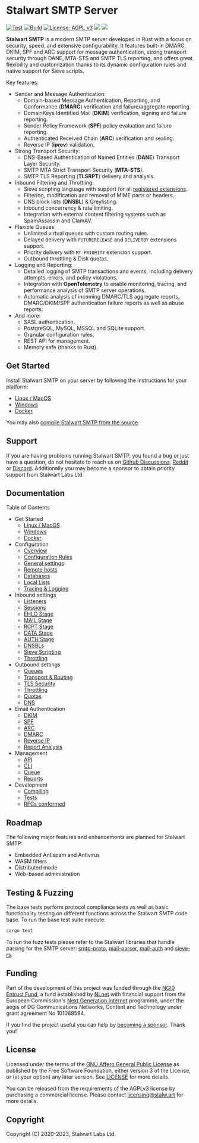 # Stalwart SMTP Server

[![Test](https://github.com/stalwartlabs/smtp-server/actions/workflows/test.yml/badge.svg)](https://github.com/stalwartlabs/smtp-server/actions/workflows/test.yml)
[![Build](https://github.com/stalwartlabs/smtp-server/actions/workflows/build.yml/badge.svg)](https://github.com/stalwartlabs/smtp-server/actions/workflows/build.yml)
[![License: AGPL v3](https://img.shields.io/badge/License-AGPL_v3-blue.svg)](https://www.gnu.org/licenses/agpl-3.0)
[![](https://img.shields.io/discord/923615863037390889?label=Chat)](https://discord.gg/jtgtCNj66U)
[![](https://img.shields.io/twitter/follow/stalwartlabs?style=flat)](https://twitter.com/stalwartlabs)

**Stalwart SMTP** is a modern SMTP server developed in Rust with a focus on security, speed, and extensive configurability. 
It features built-in DMARC, DKIM, SPF and ARC support for message authentication, strong transport security through DANE, MTA-STS and SMTP TLS reporting, and offers great flexibility and customization thanks to its dynamic configuration rules and native support for Sieve scripts.

Key features:

- Sender and Message Authentication:
  - Domain-based Message Authentication, Reporting, and Conformance (**DMARC**) verification and failure/aggregate reporting.
  - DomainKeys Identified Mail (**DKIM**) verification, signing and failure reporting.
  - Sender Policy Framework (**SPF**) policy evaluation and failure reporting.
  - Authenticated Received Chain (**ARC**) verification and sealing.
  - Reverse IP (**iprev**) validation.
- Strong Transport Security:
  - DNS-Based Authentication of Named Entities (**DANE**) Transport Layer Security.
  - SMTP MTA Strict Transport Security (**MTA-STS**).
  - SMTP TLS Reporting (**TLSRPT**) delivery and analysis.
- Inbound Filtering and Throttling:
  - Sieve scripting language with support for all [registered extensions](https://www.iana.org/assignments/sieve-extensions/sieve-extensions.xhtml).
  - Filtering, modification and removal of MIME parts or headers.
  - DNS block lists (**DNSBL**) & Greylisting.
  - Inbound concurrency & rate limiting.
  - Integration with external content filtering systems such as SpamAssassin and ClamAV.
- Flexible Queues:
  - Unlimited virtual queues with custom routing rules.
  - Delayed delivery with `FUTURERELEASE` and `DELIVERBY` extensions support.
  - Priority delivery with `MT-PRIORITY` extension support.
  - Outbound throttling & Disk quotas.
- Logging and Reporting:
  - Detailed logging of SMTP transactions and events, including delivery attempts, errors, and policy violations.
  - Integration with **OpenTelemetry** to enable monitoring, tracing, and performance analysis of SMTP server operations.
  - Automatic analysis of incoming DMARC/TLS aggregate reports, DMARC/DKIM/SPF authentication failure reports as well as abuse reports.
- And more:
  - SASL authentication.
  - PostgreSQL, MySQL, MSSQL and SQLite support.
  - Granular configuration rules.
  - REST API for management.
  - Memory safe (thanks to Rust).

## Get Started

Install Stalwart SMTP on your server by following the instructions for your platform:

- [Linux / MacOS](https://stalw.art/smtp/get-started/linux/)
- [Windows](https://stalw.art/smtp/get-started/windows/)
- [Docker](https://stalw.art/smtp/get-started/docker/)

You may also [compile Stalwart SMTP from the source](https://stalw.art/smtp/development/compile/).

## Support

If you are having problems running Stalwart SMTP, you found a bug or just have a question,
do not hesitate to reach us on [Github Discussions](https://github.com/stalwartlabs/smtp-server/discussions),
[Reddit](https://www.reddit.com/r/stalwartlabs) or [Discord](https://discord.gg/9dXkHzCk).
Additionally you may become a sponsor to obtain priority support from Stalwart Labs Ltd.

## Documentation

Table of Contents

- Get Started
  - [Linux / MacOS](https://stalw.art/smtp/get-started/linux/)
  - [Windows](https://stalw.art/smtp/get-started/windows/)
  - [Docker](https://stalw.art/smtp/get-started/docker/)
- Configuration
  - [Overview](https://stalw.art/smtp/settings/overview)
  - [Configuration Rules](https://stalw.art/smtp/settings/rules)
  - [General settings](https://stalw.art/smtp/settings/general)
  - [Remote hosts](https://stalw.art/smtp/settings/remote)
  - [Databases](https://stalw.art/smtp/settings/database)
  - [Local Lists](https://stalw.art/smtp/settings/list)
  - [Tracing & Logging](https://stalw.art/smtp/settings/tracing)
- Inbound settings
  - [Listeners](https://stalw.art/smtp/inbound/listeners)
  - [Sessions](https://stalw.art/smtp/inbound/session)
  - [EHLO Stage](https://stalw.art/smtp/inbound/ehlo)
  - [MAIL Stage](https://stalw.art/smtp/inbound/mail)
  - [RCPT Stage](https://stalw.art/smtp/inbound/rcpt)
  - [DATA Stage](https://stalw.art/smtp/inbound/data)
  - [AUTH Stage](https://stalw.art/smtp/inbound/auth)
  - [DNSBLs](https://stalw.art/smtp/inbound/dnsbl)
  - [Sieve Scripting](https://stalw.art/smtp/inbound/sieve)
  - [Throttling](https://stalw.art/smtp/inbound/throttle)
- Outbound settings
  - [Queues](https://stalw.art/smtp/outbound/queue)
  - [Transport & Routing](https://stalw.art/smtp/outbound/transport)
  - [TLS Security](https://stalw.art/smtp/outbound/tls)
  - [Throttling](https://stalw.art/smtp/outbound/throttle)
  - [Quotas](https://stalw.art/smtp/outbound/quota)
  - [DNS](https://stalw.art/smtp/outbound/dns)
- Email Authentication
  - [DKIM](https://stalw.art/smtp/auth/dkim)
  - [SPF](https://stalw.art/smtp/auth/spf)
  - [ARC](https://stalw.art/smtp/auth/arc)
  - [DMARC](https://stalw.art/smtp/auth/dmarc)
  - [Reverse IP](https://stalw.art/smtp/auth/iprev)
  - [Report Analysis](https://stalw.art/smtp/auth/analysis)
- Management
  - [API](https://stalw.art/smtp/management/api)
  - [CLI](https://stalw.art/smtp/management/cli)
  - [Queue](https://stalw.art/smtp/management/queue)
  - [Reports](https://stalw.art/smtp/management/reports)
- Development
  - [Compiling](https://stalw.art/smtp/development/compile/)
  - [Tests](https://stalw.art/smtp/development/test/)
  - [RFCs conformed](https://stalw.art/smtp/development/rfc/)

## Roadmap

The following major features and enhancements are planned for Stalwart SMTP:

- Embedded Antispam and Antivirus
- WASM filters
- Distributed mode
- Web-based administration

## Testing & Fuzzing

The base tests perform protocol compliance tests as well as basic functionality testing on different functions across the Stalwart SMTP code base. 
To run the base test suite execute:

```bash
cargo test
```

To run the fuzz tests please refer to the Stalwart libraries that handle parsing for the SMTP server: [smtp-proto](https://github.com/stalwartlabs/smtp-proto),
[mail-parser](https://github.com/stalwartlabs/mail-parser),
[mail-auth](https://github.com/stalwartlabs/mail-auth) and [sieve-rs](https://github.com/stalwartlabs/sieve). 

## Funding

Part of the development of this project was funded through the [NGI0 Entrust Fund](https://nlnet.nl/entrust), a fund established by [NLnet](https://nlnet.nl/) with financial support from the European Commission's [Next Generation Internet](https://ngi.eu/) programme, under the aegis of DG Communications Networks, Content and Technology under grant agreement No 101069594.

If you find the project useful you can help by [becoming a sponsor](https://github.com/sponsors/stalwartlabs). Thank you!

## License

Licensed under the terms of the [GNU Affero General Public License](https://www.gnu.org/licenses/agpl-3.0.en.html) as published by
the Free Software Foundation, either version 3 of the License, or (at your option) any later version.
See [LICENSE](LICENSE) for more details.

You can be released from the requirements of the AGPLv3 license by purchasing
a commercial license. Please contact licensing@stalw.art for more details.
  
## Copyright

Copyright (C) 2020-2023, Stalwart Labs Ltd.

